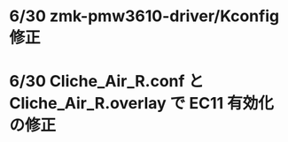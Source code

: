 # 6/30 zmk-pmw3610-driver/Kconfig 修正

# 6/30 Cliche_Air_R.conf と Cliche_Air_R.overlay で EC11 有効化の修正
